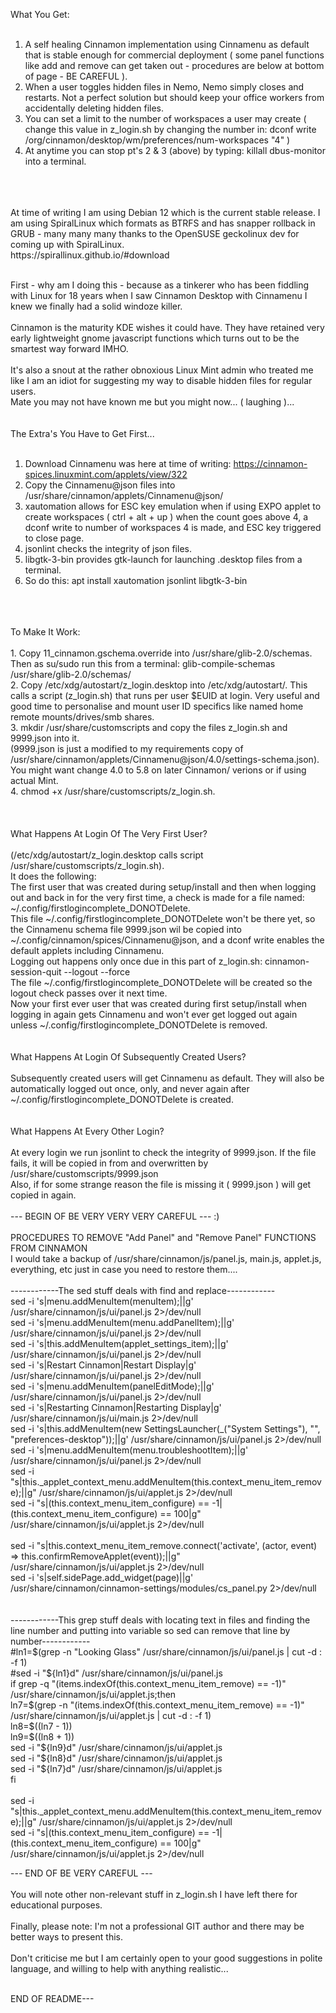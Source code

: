
What You Get:
<br>
<br>
1. A self healing Cinnamon implementation using Cinnamenu as default that is stable enough for commercial deployment ( some panel functions like add and remove can get taken out - procedures are below at bottom of page - BE CAREFUL ).<br>
2. When a user toggles hidden files in Nemo, Nemo simply closes and restarts. Not a perfect solution but should keep your office workers from accidentally deleting hidden files.<br>
3. You can set a limit to the number of workspaces a user may create ( change this value in z_login.sh by changing the number in: dconf write /org/cinnamon/desktop/wm/preferences/num-workspaces "4" )<br>
4. At anytime you can stop pt's 2 & 3 (above) by typing: killall dbus-monitor into a terminal.
<br>
<br>
<br>
At time of writing I am using Debian 12 which is the current stable release. I am using SpiralLinux which formats as BTRFS and has snapper rollback in GRUB - many many many thanks to the OpenSUSE geckolinux dev for coming up with SpiralLinux.<br>
https://spirallinux.github.io/#download
<br><br>


First - why am I doing this - because as a tinkerer who has been fiddling with Linux for 18 years when I saw Cinnamon Desktop with Cinnamenu I knew we finally had a solid windoze killer.<br><br>
Cinnamon is the maturity KDE wishes it could have. They have retained very early lightweight gnome javascript functions which turns out to be the smartest way forward IMHO.<br><br>
It's also a snout at the rather obnoxious Linux Mint admin who treated me like I am an idiot for suggesting my way to disable hidden files for regular users.<br>
Mate you may not have known me but you might now... ( laughing )...
<br>
<br>
<br>
The Extra's You Have to Get First...
<br>
<br>
1. Download Cinnamenu was here at time of writing: https://cinnamon-spices.linuxmint.com/applets/view/322<br>
2. Copy the Cinnamenu@json files into /usr/share/cinnamon/applets/Cinnamenu@json/
3. xautomation allows for ESC key emulation when if using EXPO applet to create workspaces ( ctrl + alt + up ) when the count goes above 4, a dconf write to number of workspaces 4 is made, and ESC key triggered to close page.<br>
4. jsonlint checks the integrity of json files.<br>
5. libgtk-3-bin provides gtk-launch for launching .desktop files from a terminal.<br>
6. So do this: apt install xautomation jsonlint libgtk-3-bin
<br>
<br>
<br>
To Make It Work:
<br>
<br>
1. Copy 11_cinnamon.gschema.override into /usr/share/glib-2.0/schemas. Then as su/sudo run this from a terminal: glib-compile-schemas /usr/share/glib-2.0/schemas/<br>
2. Copy /etc/xdg/autostart/z_login.desktop into /etc/xdg/autostart/. This calls a script (z_login.sh) that runs per user $EUID at login. Very useful and good time to personalise and mount user ID specifics like named home remote mounts/drives/smb shares.<br>
3. mkdir /usr/share/customscripts and copy the files z_login.sh and 9999.json into it.<br>
 (9999.json is just a modified to my requirements copy of /usr/share/cinnamon/applets/Cinnamenu@json/4.0/settings-schema.json). You might want change 4.0 to 5.8 on later Cinnamon/ verions or if using actual Mint.<br>
4. chmod +x /usr/share/customscripts/z_login.sh.<br>
<br>
<br>
<br>
What Happens At Login Of The Very First User? <br>
<br>
(/etc/xdg/autostart/z_login.desktop calls script /usr/share/customscripts/z_login.sh).
<br>It does the following:
<br>
The first user that was created during setup/install and then when logging out and back in for the very first time, a check is made for a file named: ~/.config/firstlogincomplete_DONOTDelete.<br>
This file ~/.config/firstlogincomplete_DONOTDelete won't be there yet, so the Cinnamenu schema file 9999.json wil be copied into ~/.config/cinnamon/spices/Cinnamenu@json, and a dconf write enables the default applets including Cinnamenu.<br>
Logging out happens only once due in this part of z_login.sh: cinnamon-session-quit --logout --force <br>
The file ~/.config/firstlogincomplete_DONOTDelete will be created so the logout check passes over it next time.<br>
Now your first ever user that was created during first setup/install when logging in again gets Cinnamenu and won't ever get logged out again unless ~/.config/firstlogincomplete_DONOTDelete is removed.
<br>
<br>
<br>
What Happens At Login Of Subsequently Created Users?
<br>
<br>
Subsequently created users will get Cinnamenu as default.
They will also be automatically logged out once, only, and never again after ~/.config/firstlogincomplete_DONOTDelete is created.
<br>
<br>
<br>
What Happens At Every Other Login?
<br>
<br>
At every login we run jsonlint to check the integrity of 9999.json. If the file fails, it will be copied in from and overwritten by /usr/share/customscripts/9999.json<br>
Also, if for some strange reason the file is missing it ( 9999.json ) will get copied in again.
<br>
<br>
--- BEGIN OF BE VERY VERY VERY CAREFUL --- :)
<br>
<br>
PROCEDURES TO REMOVE "Add Panel" and "Remove Panel" FUNCTIONS FROM CINNAMON <br>
I would take a backup of /usr/share/cinnamon/js/panel.js, main.js, applet.js, everything, etc just in case you need to restore them.... <br>
<br>
------------The sed stuff deals with find and replace------------<br>
sed -i 's|menu.addMenuItem(menuItem);||g' /usr/share/cinnamon/js/ui/panel.js 2>/dev/null <br>
sed -i 's|menu.addMenuItem(menu.addPanelItem);||g' /usr/share/cinnamon/js/ui/panel.js 2>/dev/null <br>
sed -i 's|this.addMenuItem(applet_settings_item);||g' /usr/share/cinnamon/js/ui/panel.js 2>/dev/null <br>
sed -i 's|Restart Cinnamon|Restart Display|g' /usr/share/cinnamon/js/ui/panel.js 2>/dev/null <br>
sed -i 's|menu.addMenuItem(panelEditMode);||g' /usr/share/cinnamon/js/ui/panel.js 2>/dev/null <br>
sed -i 's|Restarting Cinnamon|Restarting Display|g' /usr/share/cinnamon/js/ui/main.js 2>/dev/null <br>
sed -i 's|this.addMenuItem(new SettingsLauncher(_("System Settings"), "", "preferences-desktop"));||g' /usr/share/cinnamon/js/ui/panel.js 2>/dev/null <br>
sed -i 's|menu.addMenuItem(menu.troubleshootItem);||g' /usr/share/cinnamon/js/ui/panel.js 2>/dev/null <br>
sed -i "s|this._applet_context_menu.addMenuItem(this.context_menu_item_remove);||g" /usr/share/cinnamon/js/ui/applet.js 2>/dev/null <br>  
sed -i "s|(this.context_menu_item_configure) == -1|(this.context_menu_item_configure) == 100|g" /usr/share/cinnamon/js/ui/applet.js 2>/dev/null <br>  
<br>
sed -i "s|this.context_menu_item_remove.connect('activate', (actor, event) => this.confirmRemoveApplet(event));||g" /usr/share/cinnamon/js/ui/applet.js 2>/dev/null <br>
sed -i 's|self.sidePage.add_widget(page)||g' /usr/share/cinnamon/cinnamon-settings/modules/cs_panel.py 2>/dev/null <br>
<br>
<br>
------------This grep stuff deals with locating text in files and finding the line number and putting into variable so sed can remove that line by number------------<br>
#ln1=$(grep -n "Looking Glass" /usr/share/cinnamon/js/ui/panel.js | cut -d : -f 1) <br>
#sed -i "${ln1}d" /usr/share/cinnamon/js/ui/panel.js <br>
if grep -q "(items.indexOf(this.context_menu_item_remove) == -1)" /usr/share/cinnamon/js/ui/applet.js;then <br>
ln7=$(grep -n "(items.indexOf(this.context_menu_item_remove) == -1)" /usr/share/cinnamon/js/ui/applet.js | cut -d : -f 1) <br>
ln8=$((ln7 - 1)) <br>
ln9=$((ln8 + 1)) <br>
sed -i "${ln9}d" /usr/share/cinnamon/js/ui/applet.js <br>
sed -i "${ln8}d" /usr/share/cinnamon/js/ui/applet.js <br>
sed -i "${ln7}d" /usr/share/cinnamon/js/ui/applet.js<br>
fi <br>
<br>
sed -i "s|this._applet_context_menu.addMenuItem(this.context_menu_item_remove);||g" /usr/share/cinnamon/js/ui/applet.js 2>/dev/null <br>
sed -i "s|(this.context_menu_item_configure) == -1|(this.context_menu_item_configure) == 100|g" /usr/share/cinnamon/js/ui/applet.js 2>/dev/null <br>

--- END OF BE VERY CAREFUL ---<br><br>
You will note other non-relevant stuff in z_login.sh I have left there for educational purposes.<br><br>
Finally, please note: I'm not a professional GIT author and there may be better ways to present this.<br><br>
Don't criticise me but I am certainly open to your good suggestions in polite language, and willing to help with anything realistic...
<br><br>

END OF README---

